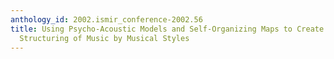 ```yaml
---
anthology_id: 2002.ismir_conference-2002.56
title: Using Psycho-Acoustic Models and Self-Organizing Maps to Create a Hierarchical
  Structuring of Music by Musical Styles
---
```

